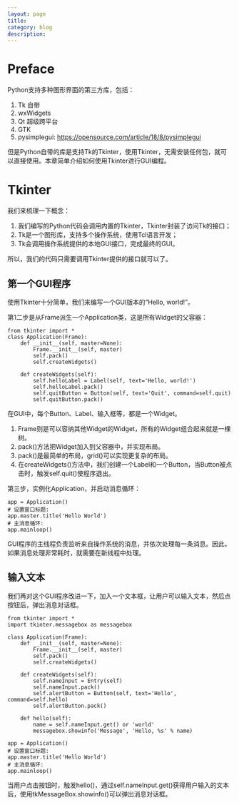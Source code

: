 ```yaml
---
layout: page
title:
category: blog
description:
---
```

# Preface
Python支持多种图形界面的第三方库，包括：

1. Tk 自带
1. wxWidgets
1. Qt 超级跨平台
1. GTK
1. pysimplegui: https://opensource.com/article/18/8/pysimplegui

但是Python自带的库是支持Tk的Tkinter，使用Tkinter，无需安装任何包，就可以直接使用。本章简单介绍如何使用Tkinter进行GUI编程。

# Tkinter
我们来梳理一下概念：

1. 我们编写的Python代码会调用内置的Tkinter，Tkinter封装了访问Tk的接口；
2. Tk是一个图形库，支持多个操作系统，使用Tcl语言开发；
2. Tk会调用操作系统提供的本地GUI接口，完成最终的GUI。

所以，我们的代码只需要调用Tkinter提供的接口就可以了。

## 第一个GUI程序
使用Tkinter十分简单，我们来编写一个GUI版本的“Hello, world!”。


第1二步是从Frame派生一个Application类，这是所有Widget的父容器：

	from tkinter import *
	class Application(Frame):
		def __init__(self, master=None):
			Frame.__init__(self, master)
			self.pack()
			self.createWidgets()

		def createWidgets(self):
			self.helloLabel = Label(self, text='Hello, world!')
			self.helloLabel.pack()
			self.quitButton = Button(self, text='Quit', command=self.quit)
			self.quitButton.pack()

在GUI中，每个Button、Label、输入框等，都是一个Widget。

1. Frame则是可以容纳其他Widget的Widget，所有的Widget组合起来就是一棵树。
2. pack()方法把Widget加入到父容器中，并实现布局。
3. pack()是最简单的布局，grid()可以实现更复杂的布局。
4. 在createWidgets()方法中，我们创建一个Label和一个Button，当Button被点击时，触发self.quit()使程序退出。

第三步，实例化Application，并启动消息循环：

	app = Application()
	# 设置窗口标题:
	app.master.title('Hello World')
	# 主消息循环:
	app.mainloop()

GUI程序的主线程负责监听来自操作系统的消息，并依次处理每一条消息。因此，如果消息处理非常耗时，就需要在新线程中处理。

## 输入文本

我们再对这个GUI程序改进一下，加入一个文本框，让用户可以输入文本，然后点按钮后，弹出消息对话框。

	from tkinter import *
	import tkinter.messagebox as messagebox

	class Application(Frame):
		def __init__(self, master=None):
			Frame.__init__(self, master)
			self.pack()
			self.createWidgets()

		def createWidgets(self):
			self.nameInput = Entry(self)
			self.nameInput.pack()
			self.alertButton = Button(self, text='Hello', command=self.hello)
			self.alertButton.pack()

		def hello(self):
			name = self.nameInput.get() or 'world'
			messagebox.showinfo('Message', 'Hello, %s' % name)

	app = Application()
	# 设置窗口标题:
	app.master.title('Hello World')
	# 主消息循环:
	app.mainloop()

当用户点击按钮时，触发hello()，通过self.nameInput.get()获得用户输入的文本后，使用tkMessageBox.showinfo()可以弹出消息对话框。
